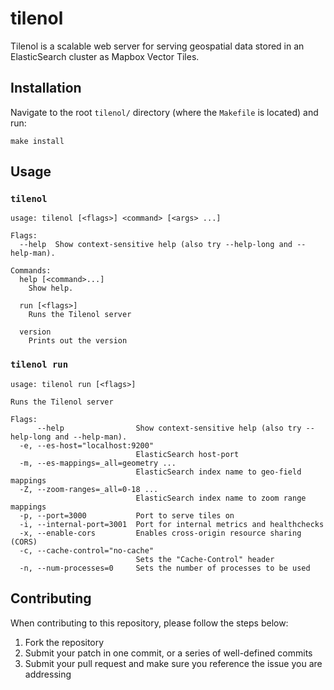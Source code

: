 # tilenol

Tilenol is a scalable web server for serving geospatial data stored in an ElasticSearch cluster as
Mapbox Vector Tiles.

## Installation

Navigate to the root `tilenol/` directory (where the `Makefile` is located) and run:

```
make install
```

## Usage

### `tilenol`

```
usage: tilenol [<flags>] <command> [<args> ...]

Flags:
  --help  Show context-sensitive help (also try --help-long and --help-man).

Commands:
  help [<command>...]
    Show help.

  run [<flags>]
    Runs the Tilenol server

  version
    Prints out the version
```

### `tilenol run`

```
usage: tilenol run [<flags>]

Runs the Tilenol server

Flags:
      --help                Show context-sensitive help (also try --help-long and --help-man).
  -e, --es-host="localhost:9200"
                            ElasticSearch host-port
  -m, --es-mappings=_all=geometry ...
                            ElasticSearch index name to geo-field mappings
  -Z, --zoom-ranges=_all=0-18 ...
                            ElasticSearch index name to zoom range mappings
  -p, --port=3000           Port to serve tiles on
  -i, --internal-port=3001  Port for internal metrics and healthchecks
  -x, --enable-cors         Enables cross-origin resource sharing (CORS)
  -c, --cache-control="no-cache"
                            Sets the "Cache-Control" header
  -n, --num-processes=0     Sets the number of processes to be used
```

## Contributing

When contributing to this repository, please follow the steps below:

1. Fork the repository
1. Submit your patch in one commit, or a series of well-defined commits
1. Submit your pull request and make sure you reference the issue you are addressing
